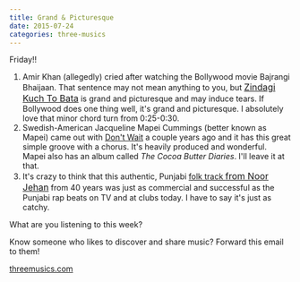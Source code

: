 ```yaml
---
title: Grand & Picturesque
date: 2015-07-24
categories: three-musics
---
```


Friday!!

1. Amir Khan (allegedly) cried after watching the Bollywood movie Bajrangi Bhaijaan. That sentence may not mean anything to you, but <a href="https://www.youtube.com/watch?v=jwrCYAIdkeM" style="font-size: 16px;">Zindagi Kuch To Bata</a> is grand and picturesque and may induce tears. If Bollywood does one thing well, it's grand and picturesque. I absolutely love that minor chord turn from 0:25-0:30.
1. Swedish-American Jacqueline Mapei Cummings (better known as Mapei) came out with <a href="https://www.youtube.com/watch?v=UPo7iNKoCGQ">Don't Wait</a> a couple years ago and it has this great simple groove with a chorus. It's heavily produced and wonderful. Mapei also has an album called <em>The Cocoa Butter Diaries</em>. I'll leave it at that.
1. It's crazy to think that this authentic, Punjabi <a href="http://www.youtube.com/watch?v=epyzNyB6gF8">folk track </a><a href="https://www.youtube.com/watch?v=epyzNyB6gF8" style="font-size: 16px;">from Noor Jehan</a> from 40 years was just as commercial and successful as the Punjabi rap beats on TV and at clubs today. I have to say it's just as catchy.

What are you listening to this week?

Know someone who likes to discover and share music? Forward this email to them!

<a href="http://threemusics.com">threemusics.com</a>

